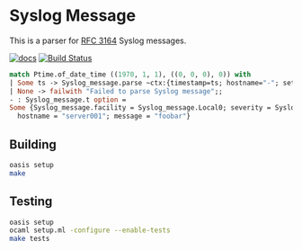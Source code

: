 # Syslog Message

This is a parser for [RFC 3164](https://tools.ietf.org/html/rfc3164) Syslog messages.

[![docs](https://img.shields.io/badge/doc-online-blue.svg)](http://verbosemo.de/syslog-message/) [![Build Status](https://travis-ci.org/verbosemode/syslog-message.svg?branch=master)](https://travis-ci.org/verbosemode/syslog-message)

```ocaml
match Ptime.of_date_time ((1970, 1, 1), ((0, 0, 0), 0)) with
| Some ts -> Syslog_message.parse ~ctx:{timestamp=ts; hostname="-"; set_hostname=false} "<133>Oct  3 15:51:21 server001: foobar"
| None -> failwith "Failed to parse Syslog message";;
- : Syslog_message.t option =
Some {Syslog_message.facility = Syslog_message.Local0; severity = Syslog_message.Notice; timestamp = <abstr>;
  hostname = "server001"; message = "foobar"}
```

## Building

```sh
oasis setup
make
```

## Testing

```sh
oasis setup
ocaml setup.ml -configure --enable-tests
make tests
```
